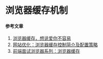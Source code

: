 # 浏览器缓存机制


#### 参考文章
1. [浏览器缓存，想说爱你不容易](http://www.cnblogs.com/depsi/p/5579648.html)
2. [网站优化：浏览器缓存控制简介及配置策略](http://www.renfei.org/blog/http-caching.html)
3. [前端面试浏览器系列：浏览器缓存](https://juejin.im/post/5cbfe16be51d456e500f7d35)